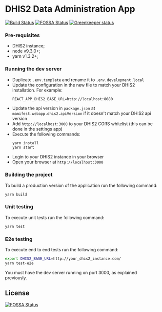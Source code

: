 # DHIS2 Data Administration App

[![Build Status](https://travis-ci.com/dhis2/data-administration-app.svg?branch=master)](https://travis-ci.com/dhis2/data-administration-app)
[![FOSSA Status](https://app.fossa.io/api/projects/git%2Bgithub.com%2Fdhis2%2Fdata-administration-app.svg?type=shield)](https://app.fossa.io/projects/git%2Bgithub.com%2Fdhis2%2Fdata-administration-app?ref=badge_shield)
[![Greenkeeper status](https://badges.greenkeeper.io/dhis2/data-administration-app.svg)](https://greenkeeper.io)

### Pre-requisites

* DHIS2 instance;
* node v9.3.0+;
* yarn v1.3.2+;

### Running the dev server

* Duplicate `.env.template` and rename it to `.env.development.local`
* Update the configuration in the new file to match your DHIS2 installation. For example:
    ```
    REACT_APP_DHIS2_BASE_URL=http://localhost:8080
    ```
* Update the api version in `package.json` at `manifest.webapp.dhis2.apiVersion` if it doesn't match your DHIS2 api version
* Add `http://localhost:3000` to your DHIS2 CORS whitelist (this can be done in the settings app)
* Execute the following commands:
    ```sh
    yarn install
    yarn start
    ```
* Login to your DHIS2 instance in your browser
* Open your browser at `http://localhost:3000`

### Building the project
To build a production version of the application run the following command:

```sh
yarn build
```

### Unit testing
To execute unit tests run the following command:

```sh
yarn test
```

### E2e testing

To execute end to end tests run the following command:

```sh
export DHIS2_BASE_URL=http://your_dhis2_instance.com/
yarn test-e2e
```

You must have the dev server running on port 3000, as explained previously.

## License

[![FOSSA Status](https://app.fossa.io/api/projects/git%2Bgithub.com%2Fdhis2%2Fdata-administration-app.svg?type=large)](https://app.fossa.io/projects/git%2Bgithub.com%2Fdhis2%2Fdata-administration-app?ref=badge_large)
